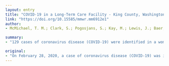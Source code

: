 ```yaml
---
layout: entry
title: "COVID-19 in a Long-Term Care Facility - King County, Washington, February 27-March 9, 2020"
link: "https://doi.org/10.15585/mmwr.mm6912e1"
author:
- McMichael, T. M.; Clark, S.; Pogosjans, S.; Kay, M.; Lewis, J.; Baer, A.; Kawakami, V.; Lukoff, M. D.; Ferro, J.; Brostrom-Smith, C.; Riedo, F. X.; Russell, D.; Hiatt, B.; Montgomery, P.; Rao, A. K.; Currie, D. W.; Chow, E. J.; Tobolowsky, F.; Bardossy, A. C.; Oakley, L. P.; Jacobs, J. R.; Schwartz, N. G.; Stone, N.; Reddy, S. C.; Jernigan, J. A.; Honein, M. A.; Clark, T. A.; Duchin, J. S.

summary:
- "129 cases of coronavirus disease (COVID-19) were identified in a woman resident of a long-term care skilled nursing facility (facility A) On February 28, 2020, a case was identified. 81 of the residents, 34 staff members, and 14 visitors died; 23 people died. Limitations in effective infection control and prevention contributed to intra- and interfacaility spread."

original:
- "On February 28, 2020, a case of coronavirus disease (COVID-19) was identified in a woman resident of a long-term care skilled nursing facility (facility A) in King County, Washington.* Epidemiologic investigation of facility A identified 129 cases of COVID-19 associated with facility A, including 81 of the residents, 34 staff members, and 14 visitors; 23 persons died. Limitations in effective infection control and prevention and staff members working in multiple facilities contributed to intra- and interfacility spread. COVID-19 can spread rapidly in long-term residential care facilities, and persons with chronic underlying medical conditions are at greater risk for COVID-19-associated severe disease and death. Long-term care facilities should take proactive steps to protect the health of residents and preserve the health care workforce by identifying and excluding potentially infected staff members and visitors, ensuring early recognition of potentially infected patients, and implementing appropriate infection control measures."
---
```


